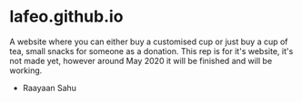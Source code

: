 # lafeo.github.io
A website where you can either buy a customised cup or just buy a cup of tea, small snacks for someone as a donation. This rep is for it's website, it's not made yet, however around May 2020 it will be finished and will be working. 

- Raayaan Sahu 
